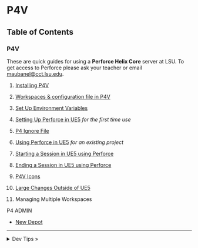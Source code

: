 # P4V

## Table of Contents

### P4V

These are quick guides for using a **Perforce Helix Core** server at LSU. To get access to Perforce please ask your teacher or email [maubanel@cct.lsu.edu](mailto:maubanel@cct.lsu.edu).

1. [Installing P4V](installing/README.md#user-content-installing-p4v)
2. [Workspaces & configuration file in P4V](workspaces/README.md#user-content-workspaces-in-p4v)
3. [Set Up Environment Variables](environment/README.md#user-content-set-up-environment-variables)
4. [Setting Up Perforce in UE5](ue5/README.md#user-content-setting-up-perforce-in-ue5) *for the first time use*
5. [P4 Ignore File](P4/README.md#user-content-p4ignore)
6. [Using Perforce in UE5](ue5-existing/README.md#user-content-using-perforce-in-ue5) *for an existing project*
7. [Starting a Session in UE5 using Perforce](starting-ue5/README.md#user-content-starting-a-session-in-ue5-using-perforce)
8. [Ending a Session in UE5 using Perforce](quitting-ue5/README.md#user-content-ending-a-session-in-ue5-using-perforce)


8. [P4V Icons](icons/README.md#user-content-p4v-icons)
10. [Large Changes Outside of UE5](large-changes/README.md#user-content-large-changes-outside-of-ue5)
11. Managing Multiple Workspaces

P4 ADMIN
* [New Depot](newdepot/README.md#user-content-installing-p4v#user-content-p4-new-depot)

---

<details>
  <summary>Dev Tips &raquo;</summary>

  make git m="add commit message"
</details>


